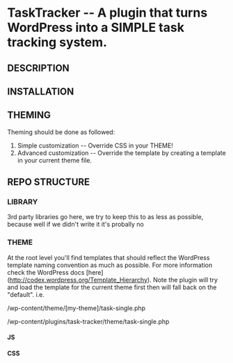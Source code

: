 TaskTracker -- A plugin that turns WordPress into a SIMPLE task tracking system.
====================================

## DESCRIPTION
## INSTALLATION
## THEMING
Theming should be done as followed:
1. Simple customization -- Override CSS in your THEME!
2. Advanced customization -- Override the template by creating a template in your current theme file.

## REPO STRUCTURE
### LIBRARY
3rd party libraries go here, we try to keep this to as less as possible, because well if we didn't write it it's probally no
### THEME
At the root level you'll find templates that should reflect the WordPress template naming convention as much as possible. 
For more information check the WordPress docs [here] (http://codex.wordpress.org/Template_Hierarchy). Note the plugin will try
and load the template for the current theme first then will fall back on the "default". i.e.

  /wp-content/theme/[my-theme]/task-single.php

  /wp-content/plugins/task-tracker/theme/task-single.php

#### JS
#### CSS


